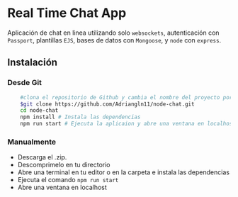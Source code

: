 # Real Time Chat App

Aplicación de chat en linea utilizando solo `websockets`, autenticación con `Passport`, plantillas `EJS`, bases de datos con `Mongoose`, y `node` con `express`.

## Instalación

### Desde Git

```bash
    #clona el repositorio de Github y cambia el nombre del proyecto por el tuyo
    $git clone https://github.com/Adriangln11/node-chat.git
    cd node-chat
    npm install # Instala las dependencias
    npm run start # Ejecuta la aplicaion y abre una ventana en localhost
```

### Manualmente

- Descarga el .zip.
- Descomprimelo en tu directorio
- Abre una terminal en tu editor o en la carpeta e instala las dependencias
- Ejecuta el comando `npm run start`
- Abre una ventana en localhost
